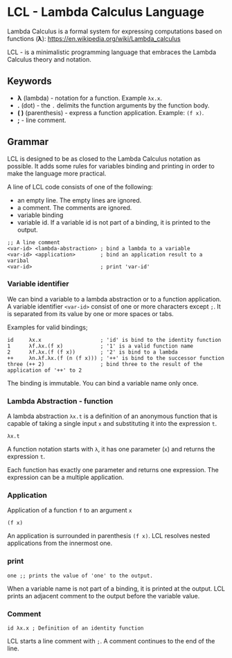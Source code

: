 # LCL - Lambda Calculus Language

Lambda Calculus is a formal system for expressing computations based on functions (**λ**):  https://en.wikipedia.org/wiki/Lambda_calculus

LCL - is a minimalistic programming language that embraces the Lambda Calculus theory and notation.

## Keywords

 - **λ** (lambda) - notation for a function. Example `λx.x`.
 - **.** (dot) - the `.` delimits the function arguments by the function body.
 - **( )** (parenthesis) - express a function application. Example: `(f x)`.
 - **;** - line comment.
 
## Grammar

LCL is designed to be as closed to the Lambda Calculus notation as possible.
It adds some rules for variables binding and printing in order to make the language more practical.

A line of LCL code consists of one of the following:
 - an empty line. The empty lines are ignored.
 - a comment. The comments are ignored.
 - variable binding
 - variable id. If a variable id is not part of a binding, it is printed to the output. 

```
;; A line comment
<var-id> <lambda-abstraction> ; bind a lambda to a variable
<var-id> <application>        ; bind an application result to a varibal
<var-id>                      ; print 'var-id'
```


### Variable identifier 

We can bind a variable to a lambda abstraction or to a function application.
A variable identifier `<var-id>` consist of one or more characters except `;`.
It is separated from its value by one or more spaces or tabs.

Examples for valid bindings;

```
id     λx.x                   ; 'id' is bind to the identity function
1      λf.λx.(f x)            ; '1' is a valid function name
2      λf.λx.(f (f x))        ; '2' is bind to a lambda
++     λn.λf.λx.(f (n (f x))) ; '++' is bind to the successor function
three (++ 2)                  ; bind three to the result of the application of '++' to 2 
```

The binding is immutable. You can bind a variable name only once. 

### Lambda Abstraction - function

A lambda abstraction `λx.t` is a definition of an anonymous function that is capable of taking a single input `x` and substituting it into the expression `t`. 

```λx.t```

A function notation starts with `λ`, it has one parameter (`x`) and returns the expression `t`.

Each function has exactly one parameter and returns one expression. The expression can be a multiple application.

### Application

Application of a function `f` to an argument `x`

```(f x)```

An application is surrounded in parenthesis `(f x)`. LCL resolves nested applications from the innermost one.


### print

```one ;; prints the value of 'one' to the output.```

When a variable name is not part of a binding, it is printed at the output. LCL prints an adjacent comment
to the output before the variable value.  


### Comment

```id λx.x ; Definition of an identity function```

LCL starts a line comment with `;`. A comment continues to the end of the line.
